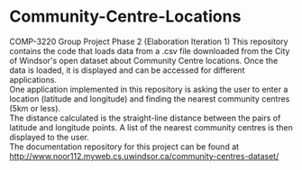 # Community-Centre-Locations
COMP-3220 Group Project Phase 2 (Elaboration Iteration 1)
This repository contains the code that loads data from a .csv file downloaded from the City of Windsor's open dataset about Community Centre locations.
Once the data is loaded, it is displayed and can be accessed for different applications.\
One application implemented in this repository is asking the user to enter a location (latitude and longitude) and finding the nearest community centres (5km or less).\
The distance calculated is the straight-line distance between the pairs of latitude and longitude points.
A list of the nearest community centres is then displayed to the user.\
The documentation repository for this project can be found at http://www.noor112.myweb.cs.uwindsor.ca/community-centres-dataset/
